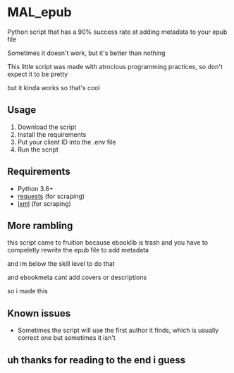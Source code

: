 # MAL_epub

Python script that has a 90% success rate at adding metadata to your epub file

Sometimes it doesn't work, but it's better than nothing

This little script was made with atrocious programming practices, so don't expect it to be pretty

but it kinda works so that's cool

## Usage

1. Download the script
2. Install the requirements
3. Put your client ID into the .env file
4. Run the script

## Requirements

- Python 3.6+
- [requests](https://pypi.org/project/requests/) (for scraping)
- [lxml](https://pypi.org/project/lxml/) (for scraping)

## More rambling

this script came to fruition because ebooklib is trash and you have to compeletly rewrite the epub file to add metadata

and im below the skill level to do that

and ebookmeta cant add covers or descriptions

so i made this


## Known issues

- Sometimes the script will use the first author it finds, which is usually correct one but sometimes it isn't

## uh thanks for reading to the end i guess
